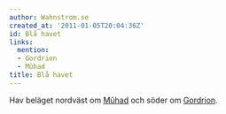 ```yaml
---
author: Wahnstrom.se
created_at: '2011-01-05T20:04:36Z'
id: Blå havet
links:
  mention:
  - Gordrion
  - Mûhad
title: Blå havet
---
```


Hav beläget nordväst om [Mûhad] och söder om [Gordrion].

  [Mûhad]: Mûhad
  [Gordrion]: Gordrion